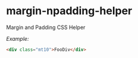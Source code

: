 # margin-npadding-helper
Margin and Padding
CSS Helper

*Example:*
```html
<div class="mt10">FooDiv</div>
